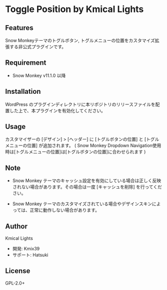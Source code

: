# Toggle Position by Kmical Lights

## Features

Snow Monkeyテーマのトグルボタン, トグルメニューの位置をカスタマイズ拡張する非公式プラグインです。

## Requirement

* Snow Monkey v11.1.0 以降

## Installation

WordPress のプラグインディレクトリに本リポジトリのリリースファイルを配置した上で、本プラグインを有効化してください。

## Usage

カスタマイザーの [デザイン] > [ヘッダー] に [トグルボタンの位置] と [トグルメニューの位置] が追加されます。
( Snow Monkey Dropdown Navigation使用時は[トグルメニューの位置]は[トグルボタンの位置]に合わせられます )

## Note

+ Snow Monkey テーマのキャッシュ設定を有効にしている場合は正しく反映されない場合があります。その場合は一度 [キャッシュを削除] を行ってください。

+ Snow Monkey テーマのカスタマイズされている場合やデザインスキンによっては、正常に動作しない場合があります。

## Author

Kmical Lights
+ 開発: Kmix39
+ サポート: Hatsuki

## License

GPL-2.0+
